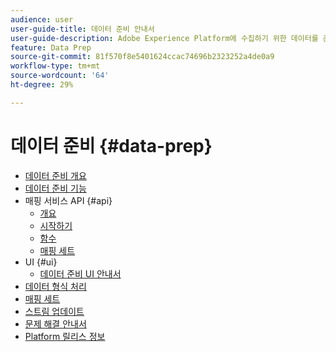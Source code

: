 ```yaml
---
audience: user
user-guide-title: 데이터 준비 안내서
user-guide-description: Adobe Experience Platform에 수집하기 위한 데이터를 준비하고 데이터 준비가 데이터를 매핑하고 변환하고 확인하는 데 어떻게 도움이 되는지 알아봅니다.
feature: Data Prep
source-git-commit: 81f570f8e5401624ccac74696b2323252a4de0a9
workflow-type: tm+mt
source-wordcount: '64'
ht-degree: 29%

---
```



# 데이터 준비 {#data-prep}

- [데이터 준비 개요](home.md)
- [데이터 준비 기능](functions.md)
- 매핑 서비스 API {#api}
   - [개요](./api/overview.md)
   - [시작하기](./api/getting-started.md)
   - [함수](./api/functions.md)
   - [매핑 세트](./api/mapping-set.md)
- UI {#ui}
   - [데이터 준비 UI 안내서](./ui/mapping.md)
- [데이터 형식 처리](./data-handling.md)
- [매핑 세트](mapping-set.md)
- [스트림 업데이트](upserts.md)
- [문제 해결 안내서](troubleshooting-guide.md)
- [Platform 릴리스 정보](https://www.adobe.com/go/platform-release-notes-kr)

